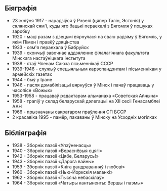 ﻿---
name: Пімен Емяльянавіч Панчанка
shortname: Пімен Панчанка
yearsoflife: 23.08.1917—02.04.1995
birthplace: Талін, Эстонія
description: Беларускі савецкі паэт і перакладчык, публіцыст
src: https://upload.wikimedia.org/wikipedia/ru/thumb/c/c4/Panczenko_P.png/200px-Panczenko_P.png
video: https://www.youtube.com/watch?v=Kf80VgppeRY
gallery:
  [
    https://encrypted-tbn0.gstatic.com/images?q=tbn%3AANd9GcQ_USjB9Ep1VjY_SHzVG32V7xcXLNMLa5nUIOYoH20_Nvy0bTeR,
    https://encrypted-tbn0.gstatic.com/images?q=tbn%3AANd9GcTfXMRzBIV47hx64AeRcSpVBuPW6_o5ry2J1-vWzf8mq1PlV_st,
    https://encrypted-tbn0.gstatic.com/images?q=tbn%3AANd9GcRYSKGiPGLL1nPYPwrs1HIwFuY-lrBHeCnwyDxVV1IkS-xVKZCR,
    https://encrypted-tbn0.gstatic.com/images?q=tbn%3AANd9GcRpBKV0Mzh2dG3HDK11xZ5SGX3H6upKLCRtOhwTOkzFD1w9tp6l,
  ]
---

## Біяграфія

- 23 жніўня 1917 - нарадзіўся ў Рэвелі (цяпер Талін, Эстонія) у сялянскай сям'і, куды яго бацькі пераехалі з Бягомля ў пошуках заробку
- 1920 - маці разам з дзецьмі вярнулася на сваю радзіму ў Бягомль, у якім Пімен і правёў дзяцінства
- 1933 - сям'я пераехала ў Бабруйск
- 1939 - скончыў завочнае аддзяленне філалагічнага факультэта Мінскага настаўніцкага інстытута
- 1938 - стаў Членам Саюза пісьменнікаў СССР
- 1939-1946 - служыў спецыяльным карэспандэнтам і пісьменнікам у армейскіх газетах
- 1944 - быў у Іране
- 1946 - пасля дэмабілізацыі вярнуўся ў Мінск і пачаў працаваць у часопісе «Вожык»
- 1953-1958 - працаваў рэдактарам альманаха «Советская Айчына»
- 1958 - трапіў у склад беларускай дэлегацыі на XII сесіі Генасамблеі ААН
- 1966 - прызначаны сакратаром праўлення СП БССР
- 2 красавіка 1995 - памёр, пахаваны ў Мінску на Усходніх могілках

## Бібліяграфія

- 1938 - Зборнік паэзіі «Упэўненасць»
- 1940 - Зборнік паэзіі «Вераснёвыя сцягі»
- 1942 - Зборнік паэзіі «Цябе, Беларусь!»
- 1943 - Зборнік паэзіі «Дарога вайны»
- 1959 - Зборнік паэзіі «Кніга вандраванняў і любові»
- 1960 - Зборнік паэзіі «Нью-Йоркскія маланкі»
- 1962 - Зборнік паэзіі «Тысяча небасхілаў»
- 1964 - Зборнік паэзіі «Чатыры кантыненты: Вершы і паэмы»
